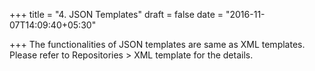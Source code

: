 +++
title = "4. JSON Templates"
draft = false
date = "2016-11-07T14:09:40+05:30"

+++
The functionalities of JSON templates are same as XML templates. Please refer to Repositories > XML template for the details.
